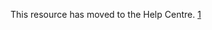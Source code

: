This resource has moved to the Help Centre.
[1](https://help.coderdojo.com/hc/en-us/articles/360000989623-Online-safety-for-parents-guardians)
